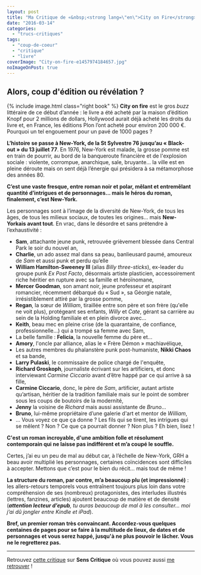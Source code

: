 ```yaml
---
layout: post
title: "Ma Critique de «&nbsp;<strong lang=\"en\">City on Fire</strong>&nbsp;» de <em>Garth Risk Hallberg</em>"
date: "2016-03-14"
categories: 
  - "trucs-critiques"
tags: 
  - "coup-de-coeur"
  - "critique"
  - "livre"
coverImage: "City-on-fire-e1457974184657.jpg"
noImageOnPost: true
---
```


## Alors, coup d'édition ou révélation ?

{% include image.html class="right book" %}
**City on fire** est le gros _buzz_ littéraire de ce début d’année : le livre a été acheté par la maison d’édition Knopf pour 2 millions de dollars, Hollywood aurait déjà acheté les droits du livre et, en France, les éditions Plon l’ont acheté pour environ 200 000 €. Pourquoi un tel engouement pour un pavé de 1000 pages ?

**L’histoire se passe à New-York, de la St Sylvestre 76 jusqu’au « Black-out » du 13 juillet 77**. En 1976, New-York est malade, la grosse pomme est en train de pourrir, au bord de la banqueroute financière et de l'explosion sociale : violente, corrompue, anarchique, sale, bruyante... la ville est en pleine déroute mais on sent déjà l’énergie qui présidera à sa métamorphose des années 80.

**C’est une vaste fresque, entre roman noir et polar, mêlant et entremêlant quantité d’intrigues et de personnages... mais le héros du roman, finalement, c’est New-York.**

Les personnages sont à l’image de la diversité de New-York, de tous les âges, de tous les milieux sociaux, de toutes les origines... mais **New-Yorkais avant tout**. En vrac, dans le désordre et sans prétendre à l’exhaustivité :

- **Sam**, attachante jeune punk, retrouvée grièvement blessée dans Central Park le soir du nouvel an,
- **Charlie**, un ado assez mal dans sa peau, banlieusard paumé, amoureux de _Sam_ et aussi punk et perdu qu’elle
- **William Hamilton-Sweeney III** (alias _Billy three-sticks_), ex-leader du groupe punk _Ex Post Facto_, désormais artiste plasticien, accessoirement riche héritier en rupture avec sa famille et héroïnomane,
- **Mercer Goodman**, son amant noir, jeune professeur et aspirant romancier, récemment débarqué du « Sud », sa Géorgie natale, irrésistiblement attiré par la grosse pomme,
- **Regan**, la sœur de _William_, tiraillée entre son père et son frère (qu'elle ne voit plus), protégeant ses enfants, _Willy_ et _Cate_, gérant sa carrière au sein de la Holding familiale et en plein divorce avec...
- **Keith**, beau mec en pleine crise (de la quarantaine, de confiance, professionnelle...) qui a trompé sa femme avec Sam,
- La belle famille : **Felicia**, la nouvelle femme du père et...
- **Amory**, l'oncle par alliance, alias le « Frère Démon » machiavélique,
- Les autres membres du phalanstère punk post-humaniste, **Nikki Chaos** et sa bande,
- **Larry Pulaski**, le commissaire de police chargé de l'enquête,
- **Richard Groskoph**, journaliste écrivant sur les artificiers, et donc interviewant _Carmine Ciccario_ avant d’être happé par ce qui arrive à sa fille,
- **Carmine Ciccario**, donc, le père de _Sam_, artificier, autant artiste qu’artisan, héritier de la tradition familiale mais sur le point de sombrer sous les coups de boutoirs de la modernité,
- **Jenny** la voisine de _Richard_ mais aussi assistante de _Bruno_…
- **Bruno**, lui-même propriétaire d’une galerie d'art et mentor de _William_,
- ... Vous voyez ce que ça donne ? Les fils qui se tirent, les intrigues qui se mêlent ? Non ? Ce que ça pourrait donner ? Non plus ? Eh bien, lisez !

**C'est un roman incroyable, d'une ambition folle et résolument contemporain qui ne laisse pas indifférent et m’a coupé le souffle.**

Certes, j’ai eu un peu de mal au début car, à l’échelle de New-York, GRH a beau avoir multiplié les personnages, certaines coïncidences sont difficiles à accepter. Mettons que c’est pour le bien du récit… mais tout de même !

**La structure du roman, par contre, m’a beaucoup plu (et impressionné)** : les allers-retours temporels vous entraînent toujours plus loin dans votre compréhension de ses (nombreux) protagonistes, des interludes illustrés (lettres, fanzines, articles) ajoutent beaucoup de matière et de densité (_**attention lecteur d’epub**, tu auras beaucoup de mal à les consulter… moi j’ai dû jongler entre Kindle et iPad_).

**Bref, un premier roman très convaincant. Accordez-vous quelques centaines de pages pour se faire à la multitude de lieux, de dates et de personnages et vous serez happé, jusqu'à ne plus pouvoir le lâcher. Vous ne le regretterez pas.**

* * *

Retrouvez [cette critique](http://www.senscritique.com/livre/City_on_Fire/critique/85586334) sur **Sens Critique** où vous pouvez aussi [me retrouver](http://www.senscritique.com/Arnaud_Malon) !
